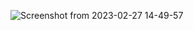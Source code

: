 ![Screenshot from 2023-02-27 14-49-57](https://user-images.githubusercontent.com/125241159/221533740-53bd0315-59a5-4040-882f-f9cc1f2ac91a.png)
